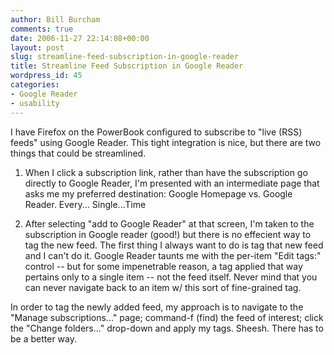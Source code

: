 ```yaml
---
author: Bill Burcham
comments: true
date: 2006-11-27 22:14:08+00:00
layout: post
slug: streamline-feed-subscription-in-google-reader
title: Streamline Feed Subscription in Google Reader
wordpress_id: 45
categories:
- Google Reader
- usability
---
```


I have Firefox on the PowerBook configured to subscribe to "live (RSS) feeds" using Google Reader.  This tight integration is nice, but there are two things that could be streamlined.



	
  1. When I click a subscription link, rather than have the subscription go directly to Google Reader, I'm presented with an intermediate page that asks me my preferred destination: Google Homepage vs. Google Reader.  Every... Single...Time

	
  2. After selecting "add to Google Reader" at that screen, I'm taken to the subscription in Google reader (good!) but there is no effecient way to tag the new feed.  The first thing I always want to do is tag that new feed and I can't do it.  Google Reader taunts me with the per-item "Edit tags:" control -- but for some impenetrable reason, a tag applied that way pertains only to a single item -- not the feed itself.  Never mind that you can never navigate back to an item w/ this sort of fine-grained tag.



In order to tag the newly added feed, my approach is to navigate to the "Manage subscriptions..." page; command-f (find) the feed of interest; click the "Change folders..." drop-down and apply my tags.  Sheesh.  There has to be a better way.

